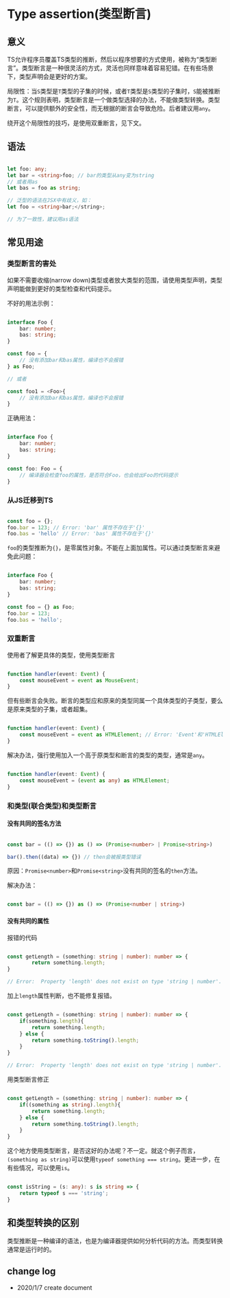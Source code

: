 # Type assertion(类型断言)

## 意义

TS允许程序员覆盖TS类型的推断，然后以程序想要的方式使用，被称为“类型断言”。类型断言是一种很灵活的方式，灵活也同样意味着容易犯错。在有些场景下，类型声明会是更好的方案。

局限性：当`S`类型是`T`类型的子集的时候，或者`T`类型是`S`类型的子集时，`S`能被推断为`T`。这个规则表明，类型断言是一个做类型选择的办法，不能做类型转换。类型断言，可以提供额外的安全性，而无根据的断言会导致危险。后者建议用`any`。

绕开这个局限性的技巧，是使用双重断言，见下文。

## 语法

``` TypeScript

let foo: any;
let bar = <string>foo; // bar的类型从any变为string
// 或者用as
let bas = foo as string;

// 泛型的语法在JSX中有歧义，如：
let foo = <string>bar;</string>;

// 为了一致性，建议用as语法

```

## 常见用途

### 类型断言的害处

如果不需要收缩(narrow down)类型或者放大类型的范围，请使用类型声明，类型声明能做到更好的类型检查和代码提示。

不好的用法示例：

``` TypeScript

interface Foo {
    bar: number;
    bas: string;
}

const foo = {
    // 没有添加bar和bas属性，编译也不会报错
} as Foo;

// 或者

const foo1 = <Foo>{
    // 没有添加bar和bas属性，编译也不会报错
}

```

正确用法：

``` TypeScript

interface Foo {
    bar: number;
    bas: string;
}

const foo: Foo = {
    // 编译器会检查foo的属性，是否符合Foo，也会给出Foo的代码提示
}

```


### 从JS迁移到TS

``` javascript

const foo = {};
foo.bar = 123; // Error: 'bar' 属性不存在于'{}'
foo.bas = 'hello' // Error: 'bas' 属性不存在于'{}'
```

`foo`的类型推断为`{}`，是零属性对象。不能在上面加属性。可以通过类型断言来避免此问题：

``` TypeScript

interface Foo {
    bar: number;
    bas: string;
}

const foo = {} as Foo;
foo.bar = 123;
foo.bas = 'hello';

```

### 双重断言

使用者了解更具体的类型，使用类型断言

``` TypeScript

function handler(event: Event) {
    const mouseEvent = event as MouseEvent;
}

```

但有些断言会失败。断言的类型应和原来的类型同属一个具体类型的子类型，要么是原来类型的子集，或者超集。

``` TypeScript

function handler(event: Event) {
    const mouseEvent = event as HTMLElement; // Error: 'Event'和'HTMLElement'中任何一个不能赋值给另一个
}

```

解决办法，强行使用加入一个高于原类型和断言的类型的类型，通常是`any`。

``` TypeScript

function handler(event: Event) {
    const mouseEvent = (event as any) as HTMLElement;
}

```

### 和类型(联合类型)和类型断言

#### 没有共同的签名方法

``` TypeScript

const bar = (() => {}) as () => (Promise<number> | Promise<string>)

bar().then((data) => {}) // then会被报类型错误

```

原因：`Promise<number>`和`Promise<string>`没有共同的签名的`then`方法。

解决办法：

``` TypeScript

const bar = (() => {}) as () => (Promise<number | string>)

```
#### 没有共同的属性

报错的代码

``` TypeScript

const getLength = (something: string | number): number => {
        return something.length;
}

// Error:  Property 'length' does not exist on type 'string | number'. Property 'length' does not exist on type 'number'.

```

加上`length`属性判断，也不能修复报错。


``` TypeScript

const getLength = (something: string | number): number => {
    if(something.length){
        return something.length;
    } else {
        return something.toString().length;
    }
}

// Error:  Property 'length' does not exist on type 'string | number'. Property 'length' does not exist on type 'number'.

```

用类型断言修正

``` TypeScript

const getLength = (something: string | number): number => {
    if((something as string).length){
        return something.length;
    } else {
        return something.toString().length;
    }
}

```

这个地方使用类型断言，是否这好的办法呢？不一定。就这个例子而言，`(something as string)`可以使用`typeof something === string`。更进一步，在有些情况，可以使用`is`。

``` TypeScript

const isString = (s: any): s is string => {
    return typeof s === 'string';
}

```


## 和类型转换的区别

类型推断是一种编译的语法，也是为编译器提供如何分析代码的方法。而类型转换通常是运行时的。

## change log

- 2020/1/7 create document
